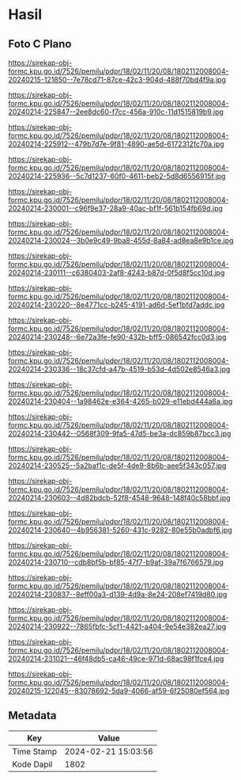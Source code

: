 # Hasil

## Foto C Plano

https://sirekap-obj-formc.kpu.go.id/7526/pemilu/pdpr/18/02/11/20/08/1802112008004-20240215-121850--7e78cd71-87ce-42c3-904d-488f70bd4f9a.jpg

https://sirekap-obj-formc.kpu.go.id/7526/pemilu/pdpr/18/02/11/20/08/1802112008004-20240214-225847--2ee8dc60-f7cc-456a-910c-11d1515819b9.jpg

https://sirekap-obj-formc.kpu.go.id/7526/pemilu/pdpr/18/02/11/20/08/1802112008004-20240214-225912--479b7d7e-9f81-4890-ae5d-6172312fc70a.jpg

https://sirekap-obj-formc.kpu.go.id/7526/pemilu/pdpr/18/02/11/20/08/1802112008004-20240214-225936--5c7d1237-60f0-4611-beb2-5d8d6556915f.jpg

https://sirekap-obj-formc.kpu.go.id/7526/pemilu/pdpr/18/02/11/20/08/1802112008004-20240214-230001--c96f9e37-28a9-40ac-bf1f-561b154fb69d.jpg

https://sirekap-obj-formc.kpu.go.id/7526/pemilu/pdpr/18/02/11/20/08/1802112008004-20240214-230024--3b0e9c49-9ba8-455d-8a84-ad8ea8e9b1ce.jpg

https://sirekap-obj-formc.kpu.go.id/7526/pemilu/pdpr/18/02/11/20/08/1802112008004-20240214-230111--c6380403-2af8-4243-b87d-0f5d8f5cc10d.jpg

https://sirekap-obj-formc.kpu.go.id/7526/pemilu/pdpr/18/02/11/20/08/1802112008004-20240214-230220--8e4771cc-b245-4191-ad6d-5ef1bfd7addc.jpg

https://sirekap-obj-formc.kpu.go.id/7526/pemilu/pdpr/18/02/11/20/08/1802112008004-20240214-230248--6e72a3fe-fe90-432b-bff5-086542fcc0d3.jpg

https://sirekap-obj-formc.kpu.go.id/7526/pemilu/pdpr/18/02/11/20/08/1802112008004-20240214-230336--18c37cfd-a47b-4519-b53d-4d502e8546a3.jpg

https://sirekap-obj-formc.kpu.go.id/7526/pemilu/pdpr/18/02/11/20/08/1802112008004-20240214-230404--1a98462e-e364-4265-b029-e11ebd444a6a.jpg

https://sirekap-obj-formc.kpu.go.id/7526/pemilu/pdpr/18/02/11/20/08/1802112008004-20240214-230442--0568f309-9fa5-47d5-be3a-dc859b87bcc3.jpg

https://sirekap-obj-formc.kpu.go.id/7526/pemilu/pdpr/18/02/11/20/08/1802112008004-20240214-230525--5a2baf1c-de5f-4de9-8b6b-aee5f343c057.jpg

https://sirekap-obj-formc.kpu.go.id/7526/pemilu/pdpr/18/02/11/20/08/1802112008004-20240214-230603--4d82bdcb-52f8-4548-9648-148f40c58bbf.jpg

https://sirekap-obj-formc.kpu.go.id/7526/pemilu/pdpr/18/02/11/20/08/1802112008004-20240214-230640--4b956381-5260-431c-9282-80e55b0adbf6.jpg

https://sirekap-obj-formc.kpu.go.id/7526/pemilu/pdpr/18/02/11/20/08/1802112008004-20240214-230710--cdb8bf5b-bf85-47f7-b9af-39a7f6766579.jpg

https://sirekap-obj-formc.kpu.go.id/7526/pemilu/pdpr/18/02/11/20/08/1802112008004-20240214-230837--8eff00a3-d139-4d9a-8e24-208ef7419d80.jpg

https://sirekap-obj-formc.kpu.go.id/7526/pemilu/pdpr/18/02/11/20/08/1802112008004-20240214-230922--7865fbfc-5cf1-4421-a404-9e54e382ea27.jpg

https://sirekap-obj-formc.kpu.go.id/7526/pemilu/pdpr/18/02/11/20/08/1802112008004-20240214-231021--46f48db5-ca46-49ce-971d-68ac98f1fce4.jpg

https://sirekap-obj-formc.kpu.go.id/7526/pemilu/pdpr/18/02/11/20/08/1802112008004-20240215-122045--83078692-5da9-4066-af59-6f25080ef564.jpg


## Metadata

| Key        | Value               |
| ---------- | ------------------- |
| Time Stamp | 2024-02-21 15:03:56 |
| Kode Dapil | 1802                |



